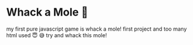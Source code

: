 # Whack a Mole 🐨
my first pure javascript game is whack a mole! first project and too many html used 😇  😅 try and whack this mole!

